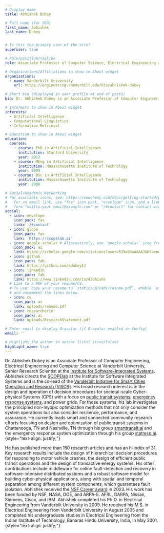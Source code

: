 ```yaml
---
# Display name
title: Abhishek Dubey

# Full name (for SEO)
first_name: Abhishek
last_name: Dubey


# Is this the primary user of the site?
superuser: true

# Role/position/tagline
role: Associate Professor of Computer Science, Electrical Engineering and Computer Engineering

# Organizations/Affiliations to show in About widget
organizations:
  - name: Vanderbilt University
    url: https://engineering.vanderbilt.edu/bio/abhishek-dubey

# Short bio (displayed in user profile at end of posts)
bio: Dr. Abhishek Dubey is an Associate Professor of Computer Engineering, Electrical Engineering and Computer Science at Vanderbilt University, Senior Research Scientist at the Institute for Software-Integrated Systems. Abhishek directs the SCOPElab  (https://scopelab.org/) at the Institute for Software Integrated Systems and is the co-lead of the Vanderbilt Initiative for Smart Cities Operation and Research (VISOR). His broad research interest is in the design and operation of decision procedures for smart and connected communities with a focus on transportation and energy networks. In particular, he focuses on the design and operation of Cyber-physical Systems (CPS) with Artificial Intelligence (AI) based components (AI-CPS) with a focus on public transit systems, emergency response systems, and power grids. For these systems, his lab investigates the principled design, operation, and optimization methods that not only consider the system operations but also consider resilience, performance, and assurance. Key research results include the design of hierarchical decision procedures for responding to motor vehicle crashes, the design of efficient public transit operations and the design of transactive energy systems. Abhishek received the NSF Career award in 2022. His work has been funded by NSF, NASA, DOE, and ARPA-E. AFRL, DARPA, Nissan, Siemens, Cisco, and IBM (Total grant support as PI is 9.3 million.  Grant support as Co-PI is 27 million.). Abhishek completed his Ph.D. in Electrical Engineering from Vanderbilt University in 2009. He received his M.S. in Electrical Engineering from Vanderbilt University in August 2005 and completed his undergraduate studies in Electrical Engineering from the Indian Institute of Technology, Banaras Hindu University, India, in May 2001.

# Interests to show in About widget
interests:
  - Artificial Intelligence
  - Computational Linguistics
  - Information Retrieval

# Education to show in About widget
education:
  courses:
    - course: PhD in Artificial Intelligence
      institution: Stanford University
      year: 2012
    - course: MEng in Artificial Intelligence
      institution: Massachusetts Institute of Technology
      year: 2009
    - course: BSc in Artificial Intelligence
      institution: Massachusetts Institute of Technology
      year: 2008

# Social/Academic Networking
# For available icons, see: https://wowchemy.com/docs/getting-started/page-builder/#icons
#   For an email link, use "fas" icon pack, "envelope" icon, and a link in the
#   form "mailto:your-email@example.com" or "/#contact" for contact widget.
social:
  - icon: envelope
    icon_pack: fas
    link: '/#contact'
  - icon: globe
    icon_pack: fas
    link: 'https://scopelab.ai'
  - icon: google-scholar # Alternatively, use `google-scholar` icon from `ai` icon pack
    icon_pack: ai
    link: https://scholar.google.com/citations?user=5J3w9OoAAAAJ&hl=en&oi=ao
  - icon: github
    icon_pack: fab
    link: https://github.com/adubey14
  - icon: linkedin
    icon_pack: fab
    link: https://www.linkedin.com/in/dabhishe
  # Link to a PDF of your resume/CV.
  # To use: copy your resume to `static/uploads/resume.pdf`, enable `ai` icons in `params.yaml`,
  # and uncomment the lines below.
  - icon: cv
    icon_pack: ai
    link: uploads/resume.pdf
  - icon: researcherid
    icon_pack: ai
    link: uploads/ResearchStatement.pdf

# Enter email to display Gravatar (if Gravatar enabled in Config)
email: ''

# Highlight the author in author lists? (true/false)
highlight_name: true
---
```


Dr. Abhishek Dubey is an Associate Professor of Computer Engineering, Electrical Engineering and Computer Science at Vanderbilt University, Senior Research Scientist at the [Institute for Software-Integrated Systems](https://www.isis.vanderbilt.edu). Abhishek directs the [SCOPElab](https://scopelab.ai/) at the Institute for Software Integrated Systems and is the co-lead of the [Vanderbilt Initiative for Smart Cities Operation and Research (VISOR)](https://alo.ees.vanderbilt.edu/visor/). His broad research interest is in the design and operation of decision procedures for societal-scale Cyber-physical Systems (CPS) with a focus on [public transit systems](https://smarttransit.ai), [emergency response systems](https://statresp.ai), and power grids. For these systems, his lab investigates the principled non-myopic optimization methods that not only consider the system operations but also consider resilience, performance, and assurance. He currently leads smart and connected community research efforts focusing on design and optimization of public transit systems in Chattanooga, TN and Nashville, TN through his group [smarttransit.ai](https://smarttransit.ai)
and the emergency response system optimization through his group [statresp.ai](https://statresp.ai).
{style="text-align: justify;"}


He has published more than 150 research articles and has an h-index of 31. Key research results include the design of hierarchical decision procedures for responding to motor vehicle crashes, the design of efficient public transit operations and the design of transactive energy systems. His other contributions include middleware for online fault-detection and recovery in software-intensive distributed systems and a robust software model for building cyber-physical applications, along with spatial and temporal separation among different system components, which guarantees fault isolation. Abhishek received the [NSF Career award](https://www.nsf.gov/awardsearch/showAward?AWD_ID=2238815&HistoricalAwards=false) in 2023. His work has been funded by NSF, NASA, DOE, and ARPA-E. AFRL, DARPA, Nissan, Siemens, Cisco, and IBM. Abhishek completed his Ph.D. in Electrical Engineering from Vanderbilt University in 2009. He received his M.S. in Electrical Engineering from Vanderbilt University in August 2005 and completed his undergraduate studies in Electrical Engineering from the Indian Institute of Technology, Banaras Hindu University, India, in May 2001.
{style="text-align: justify;"}
